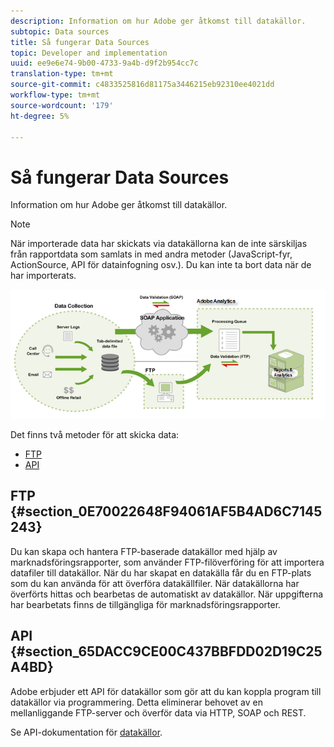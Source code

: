```yaml
---
description: Information om hur Adobe ger åtkomst till datakällor.
subtopic: Data sources
title: Så fungerar Data Sources
topic: Developer and implementation
uuid: ee9e6e74-9b00-4733-9a4b-d9f2b954cc7c
translation-type: tm+mt
source-git-commit: c4833525816d81175a3446215eb92310ee4021dd
workflow-type: tm+mt
source-wordcount: '179'
ht-degree: 5%

---
```



# Så fungerar Data Sources

Information om hur Adobe ger åtkomst till datakällor.

>[!NOTE]
>
>När importerade data har skickats via datakällorna kan de inte särskiljas från rapportdata som samlats in med andra metoder (JavaScript-fyr, ActionSource, API för datainfogning osv.). Du kan inte ta bort data när de har importerats.

![](assets/data_sources_overview.png)

Det finns två metoder för att skicka data:

* [FTP](/help/import/c-data-sources/datasrc-how-data-sources-works.md#section_0E70022648F94061AF5B4AD6C7145243)
* [API](/help/import/c-data-sources/datasrc-how-data-sources-works.md#section_65DACC9CE00C437BBFDD02D19C25A4BD)

## FTP {#section_0E70022648F94061AF5B4AD6C7145243}

Du kan skapa och hantera FTP-baserade datakällor med hjälp av marknadsföringsrapporter, som använder FTP-filöverföring för att importera datafiler till datakällor. När du har skapat en datakälla får du en FTP-plats som du kan använda för att överföra datakällfiler. När datakällorna har överförts hittas och bearbetas de automatiskt av datakällor. När uppgifterna har bearbetats finns de tillgängliga för marknadsföringsrapporter.

## API {#section_65DACC9CE00C437BBFDD02D19C25A4BD}

Adobe erbjuder ett API för datakällor som gör att du kan koppla program till datakällor via programmering. Detta eliminerar behovet av en mellanliggande FTP-server och överför data via HTTP, SOAP och REST.

Se API-dokumentation för [datakällor](https://github.com/AdobeDocs/analytics-1.4-apis/tree/master/docs/data-sources-api).
